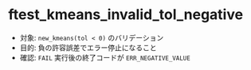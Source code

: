 ﻿# ftest_kmeans_invalid_tol_negative

- 対象: `new_kmeans(tol < 0)` のバリデーション
- 目的: 負の許容誤差でエラー停止になること
- 確認: `FAIL` 実行後の終了コードが `ERR_NEGATIVE_VALUE`

